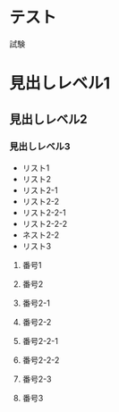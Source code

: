 # テスト

試験
# 見出しレベル1

## 見出しレベル2

### 見出しレベル3

- リスト1
- リスト2
 - リスト2-1
 - リスト2-2
  - リスト2-2-1
  - リスト2-2-2
 - ネスト2-2
- リスト3

1. 番号1

1. 番号2

1. 番号2-1

1. 番号2-2

1. 番号2-2-1

1. 番号2-2-2

1. 番号2-3

1. 番号3
